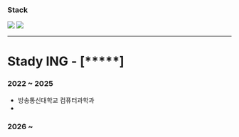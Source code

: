 

### Stack
<img src="https://img.shields.io/badge/java-007396?style=for-the-badge&logo=java&logoColor=white"> <img src="https://img.shields.io/badge/springboot-6DB33F?style=for-the-badge&logo=springboot&logoColor=white">
<hr/>


# Stady ING - [*****]
### 2022 ~ 2025
- 방송통신대학교 컴퓨터과학과
- 
### 2026 ~






